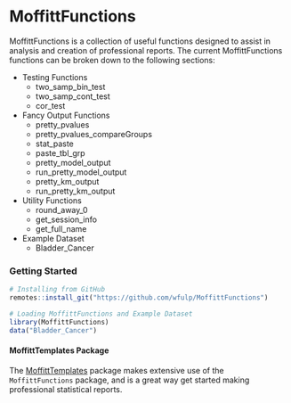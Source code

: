 MoffittFunctions
=============


MoffittFunctions is a collection of useful functions designed to assist in analysis and creation of professional reports. The current MoffittFunctions functions can be broken down to the following sections:

- Testing Functions
  - two_samp_bin_test
  - two_samp_cont_test
  - cor_test
- Fancy Output Functions
  - pretty_pvalues
  - pretty_pvalues_compareGroups
  - stat_paste
  - paste_tbl_grp
  - pretty_model_output
  - run_pretty_model_output
  - pretty_km_output
  - run_pretty_km_output
- Utility Functions
  - round_away_0
  - get_session_info
  - get_full_name
- Example Dataset
  - Bladder_Cancer


### Getting Started

```r
# Installing from GitHub
remotes::install_git("https://github.com/wfulp/MoffittFunctions")

# Loading MoffittFunctions and Example Dataset
library(MoffittFunctions)
data("Bladder_Cancer")
```

#### MoffittTemplates Package

The [MoffittTemplates](https://github.com/wfulp/MoffittTemplates) package makes extensive use of the `MoffittFunctions` package, and is a great way get started making professional statistical reports.

